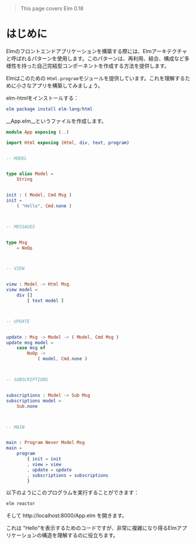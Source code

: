 >This page covers Elm 0.18

# はじめに

Elmのフロントエンドアプリケーションを構築する際には、Elmアーキテクチャと呼ばれるパターンを使用します。このパターンは、再利用、結合、構成など多様性を持った自己完結型コンポーネントを作成する方法を提供します。

Elmはこのための `Html.program`モジュールを提供しています。これを理解するために小さなアプリを構築してみましょう。

elm-htmlをインストールする：

```elm
elm package install elm-lang/html
```

__App.elm__というファイルを作成します。

```elm
module App exposing (..)

import Html exposing (Html, div, text, program)


-- MODEL


type alias Model =
    String


init : ( Model, Cmd Msg )
init =
    ( "Hello", Cmd.none )



-- MESSAGES


type Msg
    = NoOp



-- VIEW


view : Model -> Html Msg
view model =
    div []
        [ text model ]



-- UPDATE


update : Msg -> Model -> ( Model, Cmd Msg )
update msg model =
    case msg of
        NoOp ->
            ( model, Cmd.none )



-- SUBSCRIPTIONS


subscriptions : Model -> Sub Msg
subscriptions model =
    Sub.none



-- MAIN


main : Program Never Model Msg
main =
    program
        { init = init
        , view = view
        , update = update
        , subscriptions = subscriptions
        }
```

以下のようにこのプログラムを実行することができます：

```bash
elm reactor
```

そして http://localhost:8000/App.elm を開きます。

これは "Hello"を表示するためのコードですが、非常に複雑になり得るElmアプリケーションの構造を理解するのに役立ちます。
